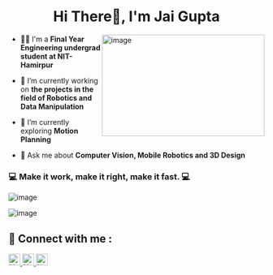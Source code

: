 <h1 align="center">Hi There👋, I'm Jai Gupta</h1>




<img align="right" height="200px" width="320px" src="https://gfycat.com/carefreecluelessarcticseal" alt="image" />

- 👩‍🎓 I'm a **Final Year Engineering undergrad student at NIT-Hamirpur**

- 🔭 I’m currently working on **the projects in the field of Robotics and Data Manipulation**

- 🌱 I’m currently exploring **Motion Planning**

- 💬 Ask me about **Computer Vision, Mobile Robotics and 3D Design**


### 💻 Make it work, make it right, make it fast. 💻

<p align="left">
<img src="https://github-readme-stats.vercel.app/api?username=jaigupta2436&theme=radical&show_icons=true" alt="image" />
</p>

<p align="left">
<img src="https://github-readme-stats.vercel.app/api/top-langs/?username=jaigupta2436&layout=compact&theme=blueberry" alt="image" />
</p>

## 🤝 Connect with me :

<a href="https://www.linkedin.com/in/jai-gupta-8b5238196/" ><img height="23" alt="Nodejs" src="https://img.shields.io/static/v1.svg?label=connect&message=@JaiGupta&color=green&logo=linkedin&style=flat-square&logoColor=white&colorA=blue" /> </a>
<a href="https://github.com/jaigupta2436" ><img height="23" alt="Nodejs" src="https://img.shields.io/static/v1.svg?label=follow&message=@Jai Gupta&color=yellow&logo=github&style=flat-square&logoColor=white&colorA=black" /> </a>
<a href="mailto:jaigupta2436@gmail.com" ><img height="23" alt="Nodejs" src="https://img.shields.io/static/v1.svg?message=jaigupta2436@gmail.com&label=mail&style=flat-square&logo=gmail&color=red&logoColor=red&colorA=grey&link=mailto:jaigupta2436@gmail.com" /> </a>

